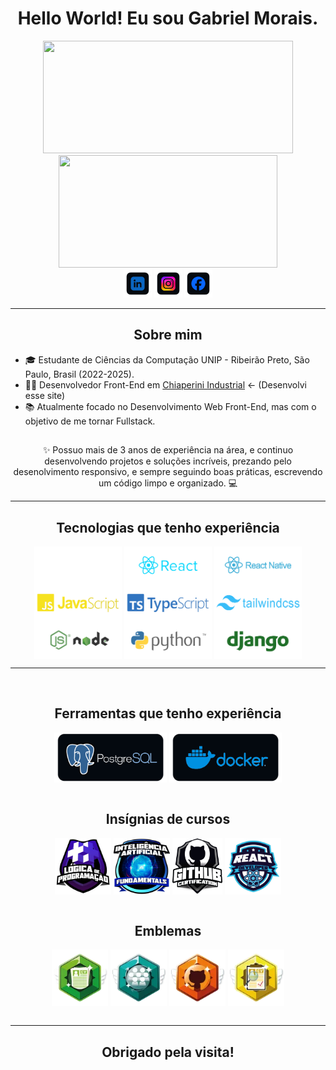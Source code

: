 <div align="center"><h1> Hello World! Eu sou Gabriel Morais.</h1></div>
<div style="display: flex;" align="center">
  <a href="https://github.com/GabrielMoraisDev/" >
   <img height="180em" width="400em" src="https://github-readme-stats.vercel.app/api?username=GabrielMoraisDev&show_icons=true&count_private=true&border_radius=10&bg_color=00000000&text_color=abd1ff&title_color=5ca5ff&icon_color=5ca5ff&hide_border=true">
   <img height="180em" width="350em" src="https://github-readme-stats.vercel.app/api/top-langs/?username=GabrielMoraisDev&layout=compact&langs_count=16&border_radius=10&bg_color=00000000&text_color=bfddff&title_color=5ca5ff&icon_color=5ca5ff&hide_border=true">
  </a>
</div>

<div align="center"> 
<!--   <a href="https://gabrielmoraisdev.github.io/Portfolio/src/" target="_blank"><img height="45" src="https://github.com/GabrielMoraisDev/GabrielMoraisDev/blob/main/img/portifolio.png"></a>  -->
  <a href="https://www.linkedin.com/in/gabriel-morais-a3ab91243/" target="_blank"><img height="45" src="https://github.com/GabrielMoraisDev/GabrielMoraisDev/blob/main/img/linkedin.png"></a> 
  <a href="https://www.instagram.com/biel_morais51/" target="_blank"><img height="45" src="https://github.com/GabrielMoraisDev/GabrielMoraisDev/blob/main/img/instagram.png"></a> 
 <a href="https://www.facebook.com/profile.php?id=100005731294669" target="_blank"><img height="45" src="https://github.com/GabrielMoraisDev/GabrielMoraisDev/blob/main/img/facebook.png"></a> 
</div>
<hr />
<section>
    <h2 align="center">Sobre mim</h2>
    <ul>
        <li>🎓 Estudante de Ciências da Computação UNIP - Ribeirão Preto, São Paulo, Brasil (2022-2025).</li>
        <li>👨‍💻 Desenvolvedor Front-End em <a href="https://www.chiaperini.com.br">Chiaperini Industrial</a> <- (Desenvolvi esse site)</li>
        <li>📚 Atualmente focado no Desenvolvimento Web Front-End, mas com o objetivo de me tornar Fullstack.</li>
    </ul>
</section>
<section align="center">
  <h2></h2>
       ✨ Possuo mais de 3 anos de experiência na área, e continuo desenvolvendo projetos e soluções incríveis, prezando pelo desenolvimento responsivo, e sempre seguindo boas práticas, escrevendo um código limpo e organizado. 💻
</section>

 <hr />

<section align="center">
 <h2 align="center">Tecnologias que tenho experiência</h2>
   <img align="center" alt="HTML" height="60" width="140" src="https://github.com/GabrielMoraisDev/GabrielMoraisDev/blob/main/img/NEXT.png">
   <img align="center" alt="CSS" height="60" width="140" src="https://github.com/GabrielMoraisDev/GabrielMoraisDev/blob/main/img/REACTJS.png">
   <img align="center" alt="JavaScript" height="60" width="140" src="https://github.com/GabrielMoraisDev/GabrielMoraisDev/blob/main/img/NATIVE.png">
   <img align="center" alt="Php" height="60" width="140" src="https://github.com/GabrielMoraisDev/GabrielMoraisDev/blob/main/img/JavaScript.png">
   <img align="center" alt="Python" height="60" width="140" src="https://github.com/GabrielMoraisDev/GabrielMoraisDev/blob/main/img/TSS.png">
   <img align="center" alt="Php" height="60" width="140" src="https://github.com/GabrielMoraisDev/GabrielMoraisDev/blob/main/img/TAILWIND.png">
   <img align="center" alt="Php" height="60" width="140" src="https://github.com/GabrielMoraisDev/GabrielMoraisDev/blob/main/img/NODE.png">
   <img align="center" alt="Php" height="60" width="140" src="https://github.com/GabrielMoraisDev/GabrielMoraisDev/blob/main/img/PY.png">
   <img align="center" alt="Php" height="60" width="140" src="https://github.com/GabrielMoraisDev/GabrielMoraisDev/blob/main/img/DJANGO.png">
</section>
 <hr />
<section align="center">
  <br>
   <h2 align="center">Ferramentas que tenho experiência</h2>
   <img align="center" alt="postgres" height="80" width="180" src="https://github.com/GabrielMoraisDev/GabrielMoraisDev/blob/main/img/postgres.png">
   <img align="center" alt="docker.png" height="80" width="180" src="https://github.com/GabrielMoraisDev/GabrielMoraisDev/blob/main/img/docker.png">
  <div align="center"></div>
</section>
<br>
<section align="center" >
   <h2 align="center">Insígnias de cursos</h2>
  
   <img align="center" alt="logic" height="90" width="90" src="https://github.com/GabrielMoraisDev/GabrielMoraisDev/blob/main/img/logic.png">
   <img align="center" alt="ia" height="90" width="90" src="https://github.com/GabrielMoraisDev/GabrielMoraisDev/blob/main/img/ia.png">
   <img align="center" alt="ia" height="90" width="80" src="https://github.com/GabrielMoraisDev/GabrielMoraisDev/blob/main/img/github.webp">
  <img align="center" alt="react" height="90" width="90" src="https://github.com/GabrielMoraisDev/GabrielMoraisDev/blob/main/img/reacty.png">

  <div align="center"></div>
</section>
<br>
<section align="center" >
   <h2 align="center">Emblemas</h2>
   <img align="center" alt="ia" height="90" width="90" src="https://github.com/GabrielMoraisDev/GabrielMoraisDev/blob/main/img/turbine-curriculo.webp">
   <img align="center" alt="ia" height="90" width="90" src="https://github.com/GabrielMoraisDev/GabrielMoraisDev/blob/main/img/equipes-ageis.webp">
   <img align="center" alt="react" height="90" width="90" src="https://github.com/GabrielMoraisDev/GabrielMoraisDev/blob/main/img/versionamento.webp">
  <img align="center" alt="logic" height="90" width="90" src="https://github.com/GabrielMoraisDev/GabrielMoraisDev/blob/main/img/entrevista.webp">
  
  <div align="center"></div>
  <br>
</section>


  <hr />
    <h2 align="center">Obrigado pela visita!</h2>
